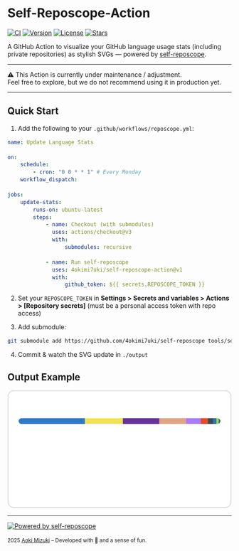 # Self-Reposcope-Action

[![CI](https://github.com/4okimi7uki/self-reposcope-action/actions/workflows/test.yml/badge.svg)](https://github.com/4okimi7uki/self-reposcope-action/actions/workflows/test.yml)
[![Version](https://img.shields.io/github/v/release/4okimi7uki/self-reposcope-action?include_prereleases)](https://github.com/4okimi7uki/self-reposcope-action/releases)
[![License](https://img.shields.io/github/license/4okimi7uki/self-reposcope)](https://github.com/4okimi7uki/self-reposcope/blob/main/LICENSE)
[![Stars](https://img.shields.io/github/stars/4okimi7uki/self-reposcope-action?style=social)](https://github.com/4okimi7uki/self-reposcope-action/stargazers)

A GitHub Action to visualize your GitHub language usage stats (including private repositories) as stylish SVGs — powered by [self-reposcope](https://github.com/4okimi7uki/self-reposcope).

---

⚠️ This Action is currently under maintenance / adjustment.  
Feel free to explore, but we do not recommend using it in production yet.

---

## Quick Start

1. Add the following to your `.github/workflows/reposcope.yml`:

```yaml
name: Update Language Stats

on:
    schedule:
        - cron: "0 0 * * 1" # Every Monday
    workflow_dispatch:

jobs:
    update-stats:
        runs-on: ubuntu-latest
        steps:
            - name: Checkout (with submodules)
              uses: actions/checkout@v3
              with:
                  submodules: recursive

            - name: Run self-reposcope
              uses: 4okimi7uki/self-reposcope-action@v1
              with:
                  github_token: ${{ secrets.REPOSCOPE_TOKEN }}
```

2. Set your `REPOSCOPE_TOKEN` in **Settings > Secrets and variables > Actions > [Repository secrets]**
   (must be a personal access token with repo access)

3. Add submodule:

```bash
git submodule add https://github.com/4okimi7uki/self-reposcope tools/self-reposcope
```

4. Commit & watch the SVG update in `./output`

## Output Example

<p align="center">
<img src="https://raw.githubusercontent.com/4okimi7uki/self-reposcope/4e3092bbb4cf4a31b8551fdf1b8c86434ea4a9a3/output/full_languages.svg" alt="Language Chart"/>
</p>

---

[![Powered by self-reposcope](https://img.shields.io/badge/Powered%20by-self--reposcope-2f2f2f?style=for-the-badge&logo=rust&logoColor=orange)](https://github.com/4okimi7uki/self-reposcope)

<small>2025 [Aoki Mizuki](https://github.com/4okimi7uki) – Developed with 🍭 and a sense of fun.</small>
